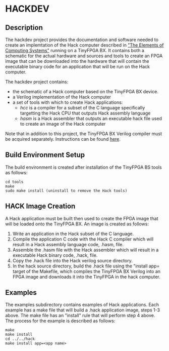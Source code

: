 # HACKDEV

## Description
The hackdev project provides the documentation and software needed to create 
an implemtation of the Hack computer described in ["The Elements of Computing 
Systems"](https://www.nand2tetris.org/book) running on a TinyFPGA BX.  It 
contains both a schematic for the actual hardware and sources and tools to 
create an FPGA image that can be downloaded into the hardware that will 
contain the executable binary code for an application that will be run on 
the Hack computer.

The hackdev project contains:
 - the schematic of a Hack computer based on the TinyFPGA BX device.
 - a Verilog implementation of the Hack computer
 - a set of tools with which to create Hack applications:
   - *hcc* is a compiler for a subset of the C language specifically targetting 
   the Hack CPU that outputs Hack assembly language
   - *hasm* is a Hack assembler that outputs an executable hack file used to 
   create an image of the Hack computer
   
Note that in addition to this project, the TinyFPGA BX Verilog compiler must be
acquired separately.  Instructions can be found [here](https://tinyfpga.com/bx/guide.html).


## Build Environment Setup

The build environment is created after installation of the TinyFPGA BS tools as follows:
```
cd tools
make
sudo make install (uninstall to remove the Hack tools)
```

## HACK Image Creation
    
A Hack application must be built then used to create the FPGA image that will be
loaded onto the TinyFPGA BX.  An image is created as follows:
 1. Write an application in the Hack subset of the C language.
 2. Compile the application C code with the Hack C compiler which will result 
    in a Hack assembly language code, .hasm, file.
 3. Assemble the .hasm file with the Hack assembler which will result in a 
       executable Hack binary code, .hack, file.
 4. Copy the .hack file into the Hack verilog source directory.
 5. In the hack source directory, build the .hack file using the 
    "install app=<app name> target of the Makefile, which compiles the TinyFPGA 
    BX Verilog into an FPGA image and downloads it into the TinyFPGA in the hack computer.


## Examples

The examples subdirectory contains examples of Hack applications.  Each example
has a make file that will build a .hack application image, steps 1-3 above.  The
make file has an "install" rule that will perform step 4 above.  The process for
the example is described as follows:
```
make
make install
cd ../../hack
make install app=<app name>
```
  
